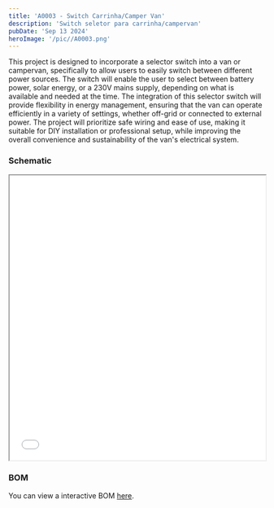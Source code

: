 ```yaml
---
title: 'A0003 - Switch Carrinha/Camper Van'
description: 'Switch seletor para carrinha/campervan'
pubDate: 'Sep 13 2024'
heroImage: '/pic//A0003.png'
---
```




This project is designed to incorporate a selector switch into a van or campervan, specifically to allow users to easily switch between different power sources. The switch will enable the user to select between battery power, solar energy, or a 230V mains supply, depending on what is available and needed at the time. The integration of this selector switch will provide flexibility in energy management, ensuring that the van can operate efficiently in a variety of settings, whether off-grid or connected to external power. The project will prioritize safe wiring and ease of use, making it suitable for DIY installation or professional setup, while improving the overall convenience and sustainability of the van's electrical system.

### Schematic

<iframe src="/sch/A0003-Schematic.pdf" width="100%" height="560px"></iframe>

### BOM

You can view a interactive BOM [here](/bom/BOM_A0003.html).